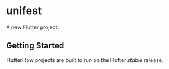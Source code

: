 # unifest

A new Flutter project.

## Getting Started

FlutterFlow projects are built to run on the Flutter _stable_ release.
